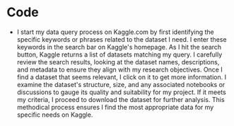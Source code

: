 # Code
- I start my data query process on Kaggle.com by first identifying the specific keywords or phrases related to the dataset I need. I enter these keywords in the search bar on Kaggle's homepage. As I hit the search button, Kaggle returns a list of datasets matching my query. I carefully review the search results, looking at the dataset names, descriptions, and metadata to ensure they align with my research objectives. Once I find a dataset that seems relevant, I click on it to get more information. I examine the dataset's structure, size, and any associated notebooks or discussions to gauge its quality and suitability for my project. If it meets my criteria, I proceed to download the dataset for further analysis. This methodical process ensures I find the most appropriate data for my specific needs on Kaggle.
